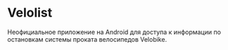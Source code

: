 # Velolist

Неофициальное приложение на Android для доступа к информации по остановкам системы проката велосипедов Velobike.